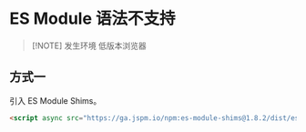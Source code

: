 # ES Module 语法不支持

> [!NOTE] 发生环境
> 低版本浏览器

## 方式一

引入 ES Module Shims。

```html
<script async src="https://ga.jspm.io/npm:es-module-shims@1.8.2/dist/es-module-shims.js"></script>
```
